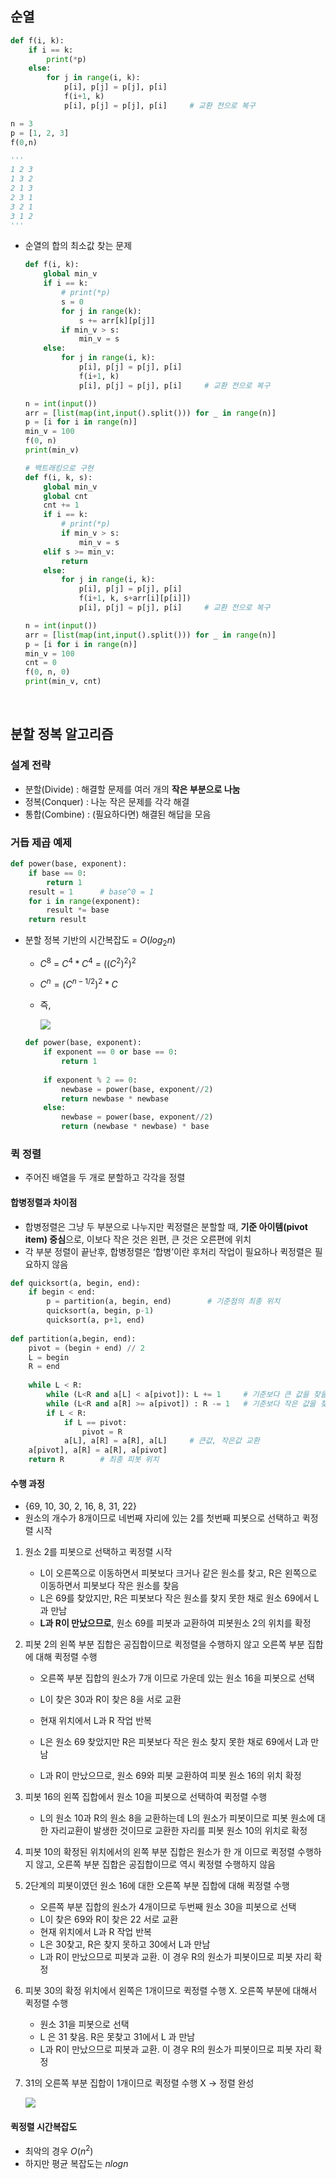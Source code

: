 ## 순열

```python
def f(i, k):
    if i == k:
        print(*p)
    else:
        for j in range(i, k):
            p[i], p[j] = p[j], p[i]
            f(i+1, k)
            p[i], p[j] = p[j], p[i]     # 교환 전으로 복구

n = 3
p = [1, 2, 3]
f(0,n)

'''
1 2 3
1 3 2
2 1 3
2 3 1
3 2 1
3 1 2
'''
```

- 순열의 합의 최소값 찾는 문제
    
    ```python
    def f(i, k):
        global min_v
        if i == k:
            # print(*p)
            s = 0
            for j in range(k):
                s += arr[k][p[j]]
            if min_v > s:
                min_v = s
        else:
            for j in range(i, k):
                p[i], p[j] = p[j], p[i]
                f(i+1, k)
                p[i], p[j] = p[j], p[i]     # 교환 전으로 복구
    
    n = int(input())
    arr = [list(map(int,input().split())) for _ in range(n)]
    p = [i for i in range(n)]
    min_v = 100
    f(0, n)
    print(min_v)
    ```
    
    ```python
    # 백트래킹으로 구현
    def f(i, k, s):
        global min_v
        global cnt
        cnt += 1
        if i == k:
            # print(*p)
            if min_v > s:
                min_v = s
        elif s >= min_v:
            return
        else:
            for j in range(i, k):
                p[i], p[j] = p[j], p[i]
                f(i+1, k, s+arr[i][p[i]])
                p[i], p[j] = p[j], p[i]     # 교환 전으로 복구
    
    n = int(input())
    arr = [list(map(int,input().split())) for _ in range(n)]
    p = [i for i in range(n)]
    min_v = 100
    cnt = 0
    f(0, n, 0)
    print(min_v, cnt)
    ```
    

<br>

## 분할 정복 알고리즘
### 설계 전략

- 분할(Divide) : 해결할 문제를 여러 개의 **작은 부분으로 나눔**
- 정복(Conquer) : 나눈 작은 문제를 각각 해결
- 통합(Combine) : (필요하다면) 해결된 해답을 모음

### 거듭 제곱 예제

```python
def power(base, exponent):
    if base == 0:
        return 1
    result = 1      # base^0 = 1
    for i in range(exponent):
        result *= base
    return result
```

- 분할 정복 기반의 시간복잡도 = $O(log_2n)$
    
    - $C^8$ = $C^4 * C^4$ = $((C^2)^2)^2$
    - $C^n = (C^{{n-1}/2})^2 * C$
    - 즉,
    
        ![](./asset/multi.png)
    
    ```py
    def power(base, exponent):
        if exponent == 0 or base == 0:
            return 1
        
        if exponent % 2 == 0:
            newbase = power(base, exponent//2)
            return newbase * newbase
        else:
            newbase = power(base, exponent//2)
            return (newbase * newbase) * base
    ```
    

### 퀵 정렬

- 주어진 배열을 두 개로 분할하고 각각을 정렬

#### 합병정렬과 차이점

- 합병정렬은 그냥 두 부분으로 나누지만 퀵정렬은 분할할 때, **기준 아이템(pivot item) 중심**으로, 이보다 작은 것은 왼편, 큰 것은 오른편에 위치
- 각 부분 정렬이 끝난후, 합병정렬은 ‘합병’이란 후처리 작업이 필요하나 퀵정렬은 필요하지 않음

```python
def quicksort(a, begin, end):
    if begin < end:
        p = partition(a, begin, end)        # 기준점의 최종 위치
        quicksort(a, begin, p-1)
        quicksort(a, p+1, end)
        
def partition(a,begin, end):
    pivot = (begin + end) // 2
    L = begin
    R = end
    
    while L < R:
        while (L<R and a[L] < a[pivot]): L += 1     # 기준보다 큰 값을 찾을 때 까지 왼쪽 탐색
        while (L<R and a[R] >= a[pivot]) : R -= 1   # 기준보다 작은 값을 찾을 때까지 오른쪽 탐색
        if L < R:
            if L == pivot:
                pivot = R
            a[L], a[R] = a[R], a[L]     # 큰값, 작은값 교환
    a[pivot], a[R] = a[R], a[pivot]
    return R        # 최종 피봇 위치
```

#### 수행 과정

- {69, 10, 30, 2, 16, 8, 31, 22}
- 원소의 개수가 8개이므로 네번째 자리에 있는 2를 첫번째 피봇으로 선택하고 퀵정렬 시작

1. 원소 2를 피봇으로 선택하고 퀵정렬 시작
    - L이 오른쪽으로 이동하면서 피봇보다 크거나 같은 원소를 찾고, R은 왼쪽으로 이동하면서 피봇보다 작은 원소를 찾음      
    - L은 69를 찾았지만, R은 피봇보다 작은 원소를 찾지 못한 채로 원소 69에서 L과 만남
    - **L과 R이 만났으므로**, 원소 69를 피봇과 교환하여 피봇원소 2의 위치를 확정

        
2. 피봇 2의 왼쪽 부분 집합은 공집합이므로 퀵정렬을 수행하지 않고 오른쪽 부분 집합에 대해 퀵정렬 수행
    - 오른쪽 부분 집합의 원소가 7개 이므로 가운데 있는 원소 16을 피봇으로 선택
    - L이 찾은 30과 R이 찾은 8을 서로 교환

    - 현재 위치에서 L과 R 작업 반복
    - L은 원소 69 찾았지만 R은 피봇보다 작은 원소 찾지 못한 채로 69에서 L과 만남
    - L과 R이 만났으므로, 원소 69와 피봇 교환하여 피봇 원소 16의 위치 확정
        
3. 피봇 16의 왼쪽 집합에서 원소 10을 피봇으로 선택하여 퀵정렬 수행
    - L의 원소 10과 R의 원소 8을 교환하는데 L의 원소가 피봇이므로  피봇 원소에 대한 자리교환이 발생한 것이므로 교환한 자리를 피봇 원소 10의 위치로 확정
        
4. 피봇 10의 확정된 위치에서의 왼쪽 부분 집합은 원소가 한 개 이므로 퀵정렬 수행하지 않고, 오른쪽 부분 집합은 공집합이므로 역시 퀵정렬 수행하지 않음
5. 2단계의 피봇이였던 원소 16에 대한 오른쪽 부분 집합에 대해 퀵정렬 수행
    - 오른쪽 부분 집합의 원소가 4개이므로 두번째 원소 30을 피봇으로 선택
    - L이 찾은 69와 R이 찾은 22 서로 교환
    - 현재 위치에서 L과 R 작업 반복
    - L은 30찾고, R은 찾지 못하고 30에서 L과 만남
    - L과 R이 만났으므로 피봇과 교환. 이 경우 R의 원소가 피봇이므로 피봇 자리 확정
6. 피봇 30의 확정 위치에서 왼쪽은 1개이므로 퀵정렬 수행 X. 오른쪽 부분에 대해서 퀵정렬 수행
    - 원소 31을 피봇으로 선택
    - L 은 31 찾음. R은 못찾고 31에서 L 과 만남
    - L과 R이 만났으므로 피봇과 교환. 이 경우 R의 원소가 피봇이므로 피봇 자리 확정
7. 31의 오른쪽 부분 집합이 1개이므로 퀵정렬 수행 X    →  정렬 완성

    ![](./asset/quick_sort.jpg)
    

#### 퀵정렬 시간복잡도

- 최악의 경우 $O(n^2)$
- 하지만 평균 복잡도는 $nlogn$